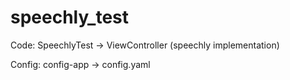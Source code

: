 # speechly_test
Code: SpeechlyTest -> ViewController (speechly implementation)

Config: config-app -> config.yaml

